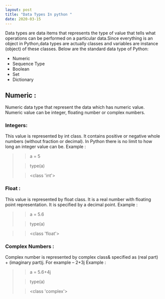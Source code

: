 ```yaml
---
layout: post
title: "Data Types In python "
date: 2020-03-15
---
```



Data types are data items that represents the type of value that tells what operations 
can be performed on a particular data.Since everything is an object in Python,data types
are actually classes and variables are instance (object) of these classes. Below are the
 standard data type of Python:
* Numeric
* Sequence Type
* Boolean
* Set
* Dictionary

## Numeric :

Numeric data type that represent the data which has numeric value. Numeric value can be 
integer, floating number or complex numbers. 

### Integers: 
This value is represented by int class. It contains positive or negative 
whole numbers (without fraction or decimal). In Python there is no limit to how long 
an integer value can be.
Example : 
>> a = 5
>
>> type(a)
> 
>
>><class 'int'>
### Float :
This value is represented by float class. It is a real number with floating 
point representation. It is specified by a decimal point. 
Example :
>> a = 5.6
>
>> type(a)

>> <class 'float'>

### Complex Numbers :
 Complex number is represented by complex class& specified as (real part) + 
 (imaginary part)j. For example – 2+3j
Example : 
>> a = 5.6+4j
>
>> type(a)
>
>><class 'complex'>
 






